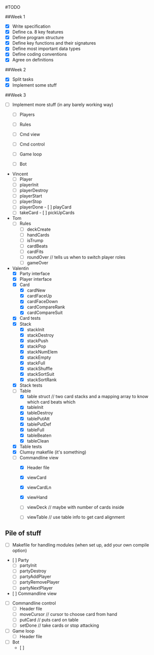 #TODO

##Week 1
- [x] Write specification
- [x] Define ca. 8 key features
- [x] Define program structure
- [x] Define key functions and their signatures
- [x] Define most important data types
- [x] Define coding conventions
- [x] Agree on definitions

##Week 2
- [x] Split tasks
- [x] Implement some stuff

##Week 3
- [ ] Implement more stuff (in any barely working way)
	- [ ] Players
	- [ ] Rules
	- [ ] Cmd view
	- [ ] Cmd control
	- [ ] Game loop
	- [ ] Bot
  

- Vincent
	- [ ] Player
	- [ ] playerInit
	- [ ] playerDestroy
	- [ ] playerStart
	- [ ] playerStop
	- [ ] playerDone
	- [ ] playCard
	- [ ] takeCard
	- [ ] pickUpCards
- Tom
	- [ ] Rules
		- [ ] deckCreate
		- [ ] handCards
		- [ ] isTrump
		- [ ] cardBeats
		- [ ] cardFits
		- [ ] roundOver // tells us when to switch player roles
		- [ ] gameOver
- Valentin
	- [x] Party interface
	- [x] Player interface
	- [x] Card
		- [x] cardNew
		- [x] cardFaceUp
		- [x] cardFaceDown
		- [x] cardCompareRank
		- [x] cardCompareSuit
	- [x] Card tests
	- [x] Stack
		- [x] stackInit
		- [x] stackDestroy
		- [x] stackPush
		- [x] stackPop
		- [x] stackNumElem
		- [x] stackEmpty
		- [x] stackFull
		- [x] stackShuffle
		- [x] stackSortSuit
		- [x] stackSortRank
	- [x] Stack tests
	- [ ] Table
		- [x] table struct // two card stacks and a mapping array to know which card beats which
		- [x] tableInit
		- [x] tableDestroy
		- [x] tablePutAtt
		- [x] tablePutDef
		- [x] tableFull
		- [x] tableBeaten
		- [x] tableClean
	- [x] Table tests
	- [x] Clumsy makefile (it's something)
	- [ ] Commandline view
		- [x] Header file
		- [x] viewCard
		- [x] viewCardLn
		- [x] viewHand
		- [ ] viewDeck // maybe with number of cards inside
		- [ ] viewTable // use table info to get card alignment


## Pile of stuff
- [ ] Makefile for handling modules (when set up, add your own compile option)
- [ ] Party
	- [ ] partyInit
	- [ ] partyDestroy
	- [ ] partyAddPlayer
	- [ ] partyRemovePlayer
	- [ ] partyNextPlayer
- [ ] Commandline view
- [ ] Commandline control
	- [ ] Header file
	- [ ] moveCursor // cursor to choose card from hand
	- [ ] putCard // puts card on table
	- [ ] setDone // take cards or stop attacking
- [ ] Game loop
	- [ ] Header file
- [ ] Bot
	- [ ]
